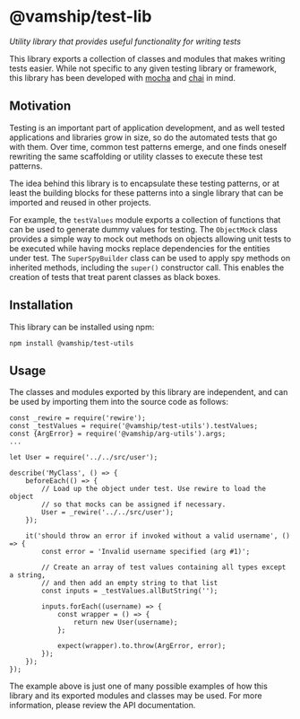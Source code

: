 # @vamship/test-lib

_Utility library that provides useful functionality for writing tests_

This library exports a collection of classes and modules that makes writing
tests easier. While not specific to any given testing library or framework,
this library has been developed with [mocha](https://mochajs.org/) and
[chai](http://chaijs.com/) in mind.

## Motivation

Testing is an important part of application development, and as well tested
applications and libraries grow in size, so do the automated tests that go
with them. Over time, common test patterns emerge, and one finds oneself
rewriting the same scaffolding or utility classes to execute these test
patterns.

The idea behind this library is to encapsulate these testing patterns, or at
least the building blocks for these patterns into a single library that can be
imported and reused in other projects.

For example, the `testValues` module exports a collection of functions that can
be used to generate dummy values for testing. The `ObjectMock` class provides
a simple way to mock out methods on objects allowing unit tests to be executed
while having mocks replace dependencies for the entities under test. The
`SuperSpyBuilder` class can be used to apply spy methods on inherited methods,
including the `super()` constructor call. This enables the creation of tests
that treat parent classes as black boxes.

## Installation

This library can be installed using npm:

```
npm install @vamship/test-utils
```

## Usage

The classes and modules exported by this library are independent, and can be
used by importing them into the source code as follows:

```
const _rewire = require('rewire');
const _testValues = require('@vamship/test-utils').testValues;
const {ArgError} = require('@vamship/arg-utils').args;
...

let User = require('../../src/user');

describe('MyClass', () => {
    beforeEach(() => {
        // Load up the object under test. Use rewire to load the object
        // so that mocks can be assigned if necessary.
        User = _rewire('../../src/user');
    });

    it('should throw an error if invoked without a valid username', () => {
        const error = 'Invalid username specified (arg #1)';

        // Create an array of test values containing all types except a string,
        // and then add an empty string to that list
        const inputs = _testValues.allButString('');

        inputs.forEach((username) => {
            const wrapper = () => {
                return new User(username);
            };

            expect(wrapper).to.throw(ArgError, error);
        });
    });
});
```

The example above is just one of many possible examples of how this library and
its exported modules and classes may be used. For more information, please
review the API documentation.
